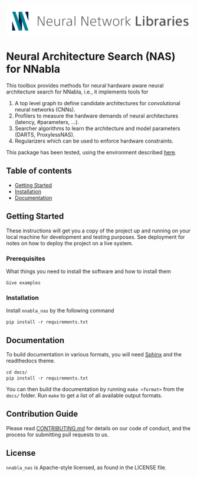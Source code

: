 
![nnabla Logo](docs/sources/images/nnabla.png)

# Neural Architecture Search (NAS) for NNabla
This toolbox provides methods for neural hardware aware neural architecture search 
for NNabla, i.e., it implements tools for

1. A top level graph to define candidate architectures for convolutional neural networks (CNNs).
2. Profilers to measure the hardware demands of neural architectures (latency, #parameters, ...).
3. Searcher algorithms to learn the architecture and model parameters (DARTS, ProxylessNAS).
4. Regularizers which can be used to enforce hardware constraints.

This package has been tested, using the environment
described [here](/environment.txt).

## Table of contents
* [Getting Started](#Getting-Started)
* [Installation](#Installation)
* [Documentation](#Documentation)

## Getting Started

These instructions will get you a copy of the project up and running on your local machine for development and testing purposes. See deployment for notes on how to deploy the project on a live system.

### Prerequisites

What things you need to install the software and how to install them

```
Give examples
```

### Installation

Install `nnabla_nas` by the following command
```
pip install -r requirements.txt
```

## Documentation

To build documentation in various formats, you will need [Sphinx](http://www.sphinx-doc.org) and the
readthedocs theme.

```
cd docs/
pip install -r requirements.txt
```
You can then build the documentation by running ``make <format>`` from the
``docs/`` folder. Run ``make`` to get a list of all available output formats.

## Contribution Guide

Please read [CONTRIBUTING.md](https://gist.github.com/PurpleBooth/b24679402957c63ec426) for details on our code of conduct, and the process for submitting pull requests to us.


## License

`nnabla_nas` is Apache-style licensed, as found in the LICENSE file.